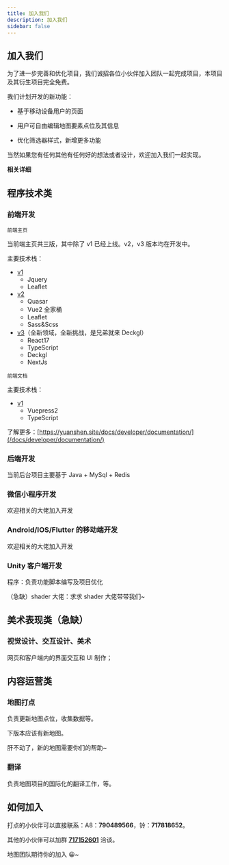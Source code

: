 ```yaml
---
title: 加入我们
description: 加入我们
sidebar: false
---
```


## 加入我们

为了进一步完善和优化项目，我们诚招各位小伙伴加入团队一起完成项目，本项目及其衍生项目完全免费。

我们计划开发的新功能：

- 基于移动设备用户的页面

- 用户可自由编辑地图要素点位及其信息

- 优化筛选器样式，新增更多功能

当然如果您有任何其他有任何好的想法或者设计，欢迎加入我们一起实现。

**相关详细**
<Toc />

## 程序技术类

### 前端开发

`前端主页`

当前端主页共三版，其中除了 v1 已经上线。v2，v3 版本均在开发中。

主要技术栈：

- [v1](https://gitee.com/KYJGYSDT/yuan-shen-map)
  - Jquery
  - Leaflet
- [v2](https://gitee.com/KYJGYSDT/island_map)
  - Quasar
  - Vue2 全家桶
  - Leaflet
  - Sass&Scss
- [v3](https://nextjs-imagination-map-nbmzjq21z-peaceshi.vercel.app/)（全新领域，全新挑战，是兄弟就来 Deckgl）
  - React17
  - TypeScript
  - Deckgl
  - NextJs

`前端文档`

主要技术栈：

- [v1](https://github.com/jiazengp/genshinmap-docs/)
  - Vuepress2
  - TypeScript

了解更多：[https://yuanshen.site/docs/developer/documentation/](/docs/developer/documentation/)

### 后端开发

当前后台项目主要基于 Java + MySql + Redis

### 微信小程序开发

欢迎相关的大佬加入开发

### Android/IOS/Flutter 的移动端开发

欢迎相关的大佬加入开发

### Unity 客户端开发

程序：负责功能脚本编写及项目优化

（急缺）shader 大佬：求求 shader 大佬带带我们~

## 美术表现类（急缺）

### 视觉设计、交互设计、美术

网页和客户端内的界面交互和 UI 制作；

## 内容运营类

### 地图打点

负责更新地图点位，收集数据等。

下版本应该有新地图。

肝不动了，新的地图需要你们的帮助~

### 翻译

负责地图项目的国际化的翻译工作，等。

## 如何加入

打点的小伙伴可以直接联系：A8：**790489566**，铃：**717818652**。

其他的小伙伴可以加群 [**717152601**](https://qm.qq.com/cgi-bin/qm/qr?k=jkbGpnEQlZ-1J2W0_RpWJXDkqD49Z-8N&jump_from=webapi '点击加入QQ群') 洽谈。

地图团队期待你的加入 😀~
